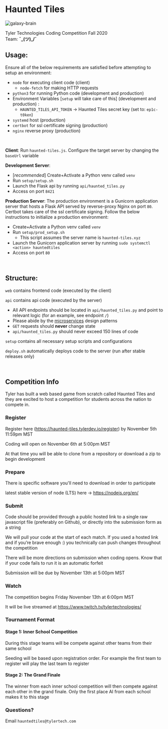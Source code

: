 # Haunted Tiles

![galaxy-brain](https://www.dailydot.com/wp-content/uploads/db4/41/6e8734dfe00c1b1d-768x384.jpg)

Tyler Technologies Coding Competition Fall 2020  
Team: **¯\_(ツ)_/¯**

## Usage:
Ensure all of the below requirements are satisfied before attempting to setup an environment:
- `node` for executing client code  (client)
    - `node-fetch` for making HTTP requests
- `python3` for running Python code  (development and production)
- Environment Variables [`setup` will take care of this] (development and production) :
    - `HAUNTED_TILES_API_TOKEN` → Haunted Tiles secret key (set to: `ep1c-t0ken`)
- `systemd` host (production)
- `certbot` for ssl certificate signing (production)
- `nginx` reverse proxy (production)

<br />

**Client**: Run `haunted-tiles.js`. Configure the target server by changing the `baseUrl` variable

**Development Server**:
- [*recommended*] Create+Activate a Python venv called `venv`
- Run `setup/setup.sh` 
- Launch the Flask api by running `api/haunted_tiles.py`
- Access on port `8421`

**Production Server**: The production environment is a Gunicorn application server that hosts a Flask API served 
by reverse-proxy Nginx on port `80`. Certbot takes care of the ssl certificate signing. Follow the below instructions to initialize a production 
environment:
- Create+Activate a Python venv called `venv`
- Run `setup/prod_setup.sh`
    - This script assumes the server name is `haunted-tiles.xyz`
- Launch the Gunicorn application server by running `sudo systemctl <action> hauntedtiles`
- Access on port `80`

<br />

## Structure:

`web` contains frontend code (executed by the client)

`api` contains api code (executed by the server)  
- All API endpoints should be located in `api/haunted_tiles.py` and point to relevant logic
(for an example, see endpoint `/`)
- Please abide by the [microservices](https://microservices.io/patterns/microservices.html) design patterns
- `GET` requests should **never** change state
- `api/haunted_tiles.py` should never exceed 150 lines of code

`setup` contains all necessary setup scripts and configurations

`deploy.sh` automatically deploys code to the server (run after stable releases only)

<br />

## Competition Info

Tyler has built a web based game from scratch called Haunted Tiles and they are excited to host a competition for 
students across the nation to compete in.

### Register
Register here (https://haunted-tiles.tylerdev.io/register) by November 5th 11:59pm MST

Coding will open on November 6th at 5:00pm MST

At that time you will be able to clone from a repository or download a zip to begin development

### Prepare
There is specific software you'll need to download in order to participate

latest stable version of node (LTS) here -> https://nodejs.org/en/

### Submit
Code should be provided through a public hosted link to a single raw javascript file (preferably on Github), or directly
into the submission form as a string

We will pull your code at the start of each match. If you used a hosted link and if you’re brave enough :) you 
technically can push changes throughout the competition

There will be more directions on submission when coding opens. Know that if your code fails to run it is an 
automatic forfeit

Submission will be due by November 13th at 5:00pm MST

### Watch
The competition begins Friday November 13th at 6:00pm MST

It will be live streamed at https://www.twitch.tv/tylertechnologies/

### Tournament Format

#### Stage 1: Inner School Competition
During this stage teams will be compete against other teams from their same school

Seeding will be based upon registration order. For example the first team to register will play the last team to 
register

#### Stage 2: The Grand Finale
The winner from each inner school competition will then compete against each other in the grand finale. Only the first 
place AI from each school makes it to this stage

### Questions? 
Email `hauntedtiles@tylertech.com`
